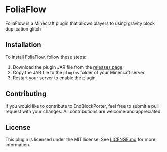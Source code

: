 # FoliaFlow

FoliaFlow is a Minecraft plugin that allows players to using gravity block duplication glitch

## Installation

To install FoliaFlow, follow these steps:

1. Download the plugin JAR file from the [releases page](https://github.com/Hynse/FoliaFlow/releases).
2. Copy the JAR file to the `plugins` folder of your Minecraft server.
3. Restart your server to enable the plugin.

## Contributing

If you would like to contribute to EndBlockPorter, feel free to submit a pull request with your changes. All contributions are welcome and appreciated.

## License

This plugin is licensed under the MIT license. See [LICENSE.md](https://github.com/Hynse/FoliaFlow/blob/master/LICENSE.md) for more information.
